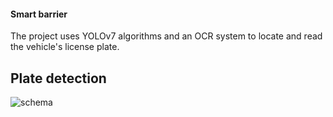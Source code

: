 #### Smart barrier


The project uses YOLOv7 algorithms and an OCR system to locate and read the vehicle's license plate.


## Plate detection


![schema]([Images/example.png](https://i.imgur.com/F3zGBj7.png))
